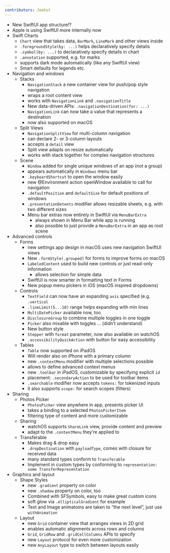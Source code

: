 ```yaml
---
contributors: Jeehut
---
```


- New SwiftUI app structure!?
- Apple is using SwiftUI more internally now
- Swift Charts
    - `Chart` view that takes data, `BarMark`, `LineMark` and other views inside
    - `.foregroundStyle(by: ...)` helps declaratively specify details
    - `.symbol(by: ...)` to declaratively specify details in chart
    - `.annotation` supported, e.g. for marks
    - supports dark mode automatically (like any SwiftUI view)
    - Smart defaults for legends etc.
- Navigation and windows
    - Stacks
        - `NavigationStack` a new container view for push/pop style navigation
        - wraps a root content view
        - works with `NavigationLink` and `.navigationTitle`
        - New data-driven APIs: `.navigationDestination(for: ...)`
        - `NavigationLink` can now take a value that represents a destination
        - now also supported on macOS
    - Split Views
        - `NavigationSplitView` for multi-column navigation
        - can declare 2- or 3-column layouts
        - accepts a `detail` view
        - Split view adapts on resize automatically
        - works with stack together for complex navigation structures
    - Scene
        - `Window` added for single unique windows of an app (not a group)
        - appears automatically in `Windows` menu bar
        - `.keyboardShortcut` to open the window easily
        - new @Environment action openWindow available to call for navigation
        - `.defaultPosition` and `defaultSize` for default positions of windows
        - `.presentationDetents` modifier allows resizable sheets, e.g. with two different sizes
        - Menu bar extras now entirely in SwiftUI via `MenuBarExtra`
            - always shown in Menu Bar while app is running
            - also possible to just provide a `MenuBarExtra` in an app as root scene
- Advanced controls
    - Forms
        - new settings app design in macOS uses new navigation SwiftUI views
        - New `.formStyle(.grouped)` for forms to improve forms on macOS
        - `LabeledContent` used to build new controls or just read-only information
            - allows selection for simple data
        - SwiftUI is now smarter in formatting text in Forms
        - New popup menu pickers in iOS (macOS inspired dropdowns)
    - Controls
        - `TextField` can now have an expanding `axis` specified (e.g. `.vertical`
        - `.lineLimit(5...10)` range helps expanding with min lines
        - `MultiDatePicker` available now, too
        - `DisclosureGroup` to combine multiple toggles in one toggle
        - `Picker` also mixable with toggles … (didn’t understand)
        - New button style
        - `Stepper` with `format` parameter, now also available on watchOS
        - `.accessibilityQuickAction` with button for easy accessibility
    - Tables
        - `Table` now supported on iPadOS
        - Will render also on iPhone with a primary column
        - new `.contextMenu` modifier with multiple selections possible
        - allows to define advanced context menus
        - new `.toolbar` in iPadOS, customizable by specifying explicit `id`
        - placement: `.secondaryAction` to be used for toolbar items
        - `.searchable` modifier now accepts `tokens:` for tokenized inputs
        - it also supports `scope:` for search scopes (filters)
- Sharing
    - Photos Picker
        - `PhotosPicker` view anywhere in app, presents picker UI
        - takes a binding to a selected `PhotosPickerItem`
        - filtering type of content and more customizable
    - Sharing
        - watchOS supports `ShareLink` view, provide content and preview
        - adapt to the `.contextMenu` they’re applied to
    - Transferable
        - Makes drag & drop easy
        - `.dropDestination` with `payloadType`, comes with closure for received data
        - many standard types conform to `Transferable`
        - Implement in custom types by conforming to `representation: some TransferRepresentation`
- Graphics and layout
    - Shape Styles
        - new `.gradient` property on color
        - new `.shadow` property on color, too
        - Combined with SFSymbols, easy to make great custom icons
        - soft glow via `.ellipticalGradient` for example
        - Text and Image animatoins are taken to “the next level”, just use `withAnimation`
    - Layout
        - new `Grid` container view that arranges views in 2D grid
        - enables automatic alignments across rows and colunns
        - `Grid`, `GridRow` and `.gridCellColumns` APIs to specify
        - new `Layout` protocol for even more customization
        - new `AnyLayout` type to switch between layouts easily
